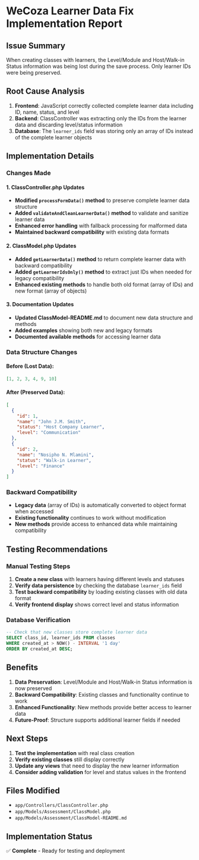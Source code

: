# WeCoza Learner Data Fix Implementation Report

## Issue Summary
When creating classes with learners, the Level/Module and Host/Walk-in Status information was being lost during the save process. Only learner IDs were being preserved.

## Root Cause Analysis
1. **Frontend**: JavaScript correctly collected complete learner data including ID, name, status, and level
2. **Backend**: ClassController was extracting only the IDs from the learner data and discarding level/status information
3. **Database**: The `learner_ids` field was storing only an array of IDs instead of the complete learner objects

## Implementation Details

### Changes Made

#### 1. ClassController.php Updates
- **Modified `processFormData()` method** to preserve complete learner data structure
- **Added `validateAndCleanLearnerData()` method** to validate and sanitize learner data
- **Enhanced error handling** with fallback processing for malformed data
- **Maintained backward compatibility** with existing data formats

#### 2. ClassModel.php Updates  
- **Added `getLearnerData()` method** to return complete learner data with backward compatibility
- **Added `getLearnerIdsOnly()` method** to extract just IDs when needed for legacy compatibility
- **Enhanced existing methods** to handle both old format (array of IDs) and new format (array of objects)

#### 3. Documentation Updates
- **Updated ClassModel-README.md** to document new data structure and methods
- **Added examples** showing both new and legacy formats
- **Documented available methods** for accessing learner data

### Data Structure Changes

#### Before (Lost Data):
```json
[1, 2, 3, 4, 9, 10]
```

#### After (Preserved Data):
```json
[
  {
    "id": 1,
    "name": "John J.M. Smith", 
    "status": "Host Company Learner",
    "level": "Communication"
  },
  {
    "id": 2,
    "name": "Nosipho N. Mlamini",
    "status": "Walk-in Learner", 
    "level": "Finance"
  }
]
```

### Backward Compatibility
- **Legacy data** (array of IDs) is automatically converted to object format when accessed
- **Existing functionality** continues to work without modification
- **New methods** provide access to enhanced data while maintaining compatibility

## Testing Recommendations

### Manual Testing Steps
1. **Create a new class** with learners having different levels and statuses
2. **Verify data persistence** by checking the database `learner_ids` field
3. **Test backward compatibility** by loading existing classes with old data format
4. **Verify frontend display** shows correct level and status information

### Database Verification
```sql
-- Check that new classes store complete learner data
SELECT class_id, learner_ids FROM classes 
WHERE created_at > NOW() - INTERVAL '1 day'
ORDER BY created_at DESC;
```

## Benefits
1. **Data Preservation**: Level/Module and Host/Walk-in Status information is now preserved
2. **Backward Compatibility**: Existing classes and functionality continue to work
3. **Enhanced Functionality**: New methods provide better access to learner data
4. **Future-Proof**: Structure supports additional learner fields if needed

## Next Steps
1. **Test the implementation** with real class creation
2. **Verify existing classes** still display correctly
3. **Update any views** that need to display the new learner information
4. **Consider adding validation** for level and status values in the frontend

## Files Modified
- `app/Controllers/ClassController.php`
- `app/Models/Assessment/ClassModel.php` 
- `app/Models/Assessment/ClassModel-README.md`

## Implementation Status
✅ **Complete** - Ready for testing and deployment
